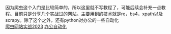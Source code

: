 因为爬虫这个入门是比较简单的，所以这里就不写教程了，可能后续会补充一点教程。目前只是分享几个实战过的网站。主要用到的技术就是re，bs4，xpath以及scrapy。除了这个之外，还有python对办公的一些自动化
<br>
[爬虫网站实战2023](reptile/2023.md)
[办公自动化](reptile/auto.md)
